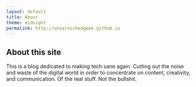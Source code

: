 ```yaml
---
layout: default
title: About
theme: midnight
permalink: http://unvarnishedgeek.github.io
---
```


## About this site

This is a blog dedicated to making tech sane again. Cutting out the noise and waste of the digital world in order to concentrate on content, creativity, and communication. Of the real stuff. Not the bullshit.


